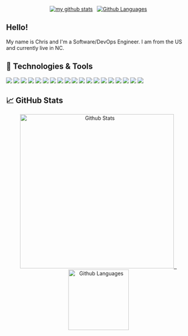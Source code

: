 <!-- Profile info -->
<a align="center">
    <p align="center">
      <a href="https://github.com/chris102994"><img src="https://gpvc.arturio.dev/chris102994" alt="my github stats"/></a>
      &nbsp;
      <a href="https://chris102994.github.io/containers/"><img src="https://img.shields.io/badge/Status-Docker%20CI-brightgreen" alt="Github Languages"></a>
    </p>
</a>

## Hello!
My name is Chris and I'm a Software/DevOps Engineer. I am from the US and currently live in NC.

## 🔧 Technologies & Tools

![](https://img.shields.io/badge/OS-Linux-informational?style=for-the-badge&logo=linux&logoColor=white&color=70a5fd)
![](https://img.shields.io/badge/OS-Windows-informational?style=for-the-badge&logo=windows&logoColor=white&color=70a5fd)
![](https://img.shields.io/badge/Shell-Bash-informational?style=for-the-badge&logo=gnu-bash&logoColor=white&color=70a5fd)
![](https://img.shields.io/badge/Code-C++-informational?style=for-the-badge&logo=c%2B%2B&logoColor=white&color=70a5fd)
![](https://img.shields.io/badge/Code-Groovy-informational?style=for-the-badge&logo=groovy&logoColor=white&color=70a5fd)
![](https://img.shields.io/badge/Code-Java-informational?style=for-the-badge&logo=java&logoColor=white&color=70a5fd)
![](https://img.shields.io/badge/Code-Python-informational?style=for-the-badge&logo=python&logoColor=white&color=70a5fd)
![](https://img.shields.io/badge/Build-Ant-informational?style=for-the-badge&logo=apache-ant&logoColor=white&color=70a5fd)
![](https://img.shields.io/badge/Build-CMake-informational?style=for-the-badge&logo=cmake&logoColor=white&color=70a5fd)
![](https://img.shields.io/badge/Build-Gradle-informational?style=for-the-badge&logo=gradle&logoColor=white&color=70a5fd)
![](https://img.shields.io/badge/Build-Maven-informational?style=for-the-badge&logo=apache-maven&logoColor=white&color=70a5fd)
![](https://img.shields.io/badge/CI/CD-Jenkins-informational?style=for-the-badge&logo=jenkins&logoColor=white&color=70a5fd)
![](https://img.shields.io/badge/CI/CD-Travis_CI-informational?style=for-the-badge&logo=travis-ci&logoColor=white&color=70a5fd)
![](https://img.shields.io/badge/Editor-IntelliJ_IDEA-informational?style=for-the-badge&logo=intellij-idea&logoColor=white&color=70a5fd)
![](https://img.shields.io/badge/Editor-PyCharm-informational?style=for-the-badge&logo=pycharm&logoColor=white&color=70a5fd)
![](https://img.shields.io/badge/VCS-Git-informational?style=for-the-badge&logo=git&logoColor=white&color=70a5fd)
![](https://img.shields.io/badge/VCS-Subversion-informational?style=for-the-badge&logo=Subversion&logoColor=white&color=70a5fd)
![](https://img.shields.io/badge/Tools-Docker-informational?style=for-the-badge&logo=docker&logoColor=white&color=70a5fd)
![](https://img.shields.io/badge/Tools-Kubernetes-informational?style=for-the-badge&logo=kubernetes&logoColor=white&color=70a5fd)

## &#x1f4c8; GitHub Stats
<!-- Status Codes -->
<a align="center" href="https://github.com/chris102994">
    <p align="center">
      <img src="https://github-readme-stats.vercel.app/api?username=chris102994&show_icons=true&theme=tokyonight" alt="Github Stats" width="420"/>
      &nbsp;
      <img src="https://github-readme-stats.vercel.app/api/top-langs/?username=chris102994&layout=compact&theme=tokyonight&hide=html,css" alt="Github Languages" height="165">
    </p>
</a>
